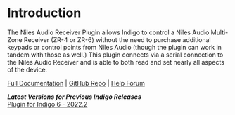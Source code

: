 # Introduction
The Niles Audio Receiver Plugin allows Indigo to control a Niles Audio Multi-Zone Receiver (ZR-4 or ZR-6) without the need to purchase additional keypads or control points from Niles Audio (though the plugin can work in tandem with those as well.) This plugin connects via a serial connection to the Niles Audio Receiver and is able to both read and set nearly all aspects of the device.

[Full Documentation](https://github.com/RogueProeliator/indigo-plugins-nilesaudio/wiki) | [GitHub Repo](https://github.com/RogueProeliator/indigo-plugins-nilesaudio) | [Help Forum](https://forums.indigodomo.com/viewforum.php?f=62)

_**Latest Versions for Previous Indigo Releases**_  
[Plugin for Indigo 6 - 2022.2](https://github.com/RogueProeliator/indigo-plugins-nilesaudio/releases/tag/v2.2.0)